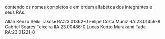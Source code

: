 contendo os nomes completos e em ordem
alfabética dos integrantes e seus RAs.

Allan Kenzo Seiki Takose RA:23.01362-0
Felipe Costa Muniz RA:23.01459-8
Gabriel Soares Teixeira RA:23.00486-0
Lucas Kenzo Murakami Tada RA:23.01221-8